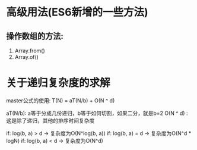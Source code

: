 # 高级用法(ES6新增的一些方法)

## 操作数组的方法:
1. Array.from()
2. Array.of()

# 关于递归复杂度的求解
master公式的使用:
T(N) = aT(N/b) + O(N ^ d)

aT(N/b): a等于分成几份递归，b等于如何切割，如果二分，就是b=2
O(N ^ d) : 这是除了递归，其他的排序时间复杂度

if: log(b, a) > d -> 复杂度为O(N^log(b, a))
if: log(b, a) = d -> 复杂度为O(N^d * logN)
if: log(b, a) < d -> 复杂度为O(N^d)


